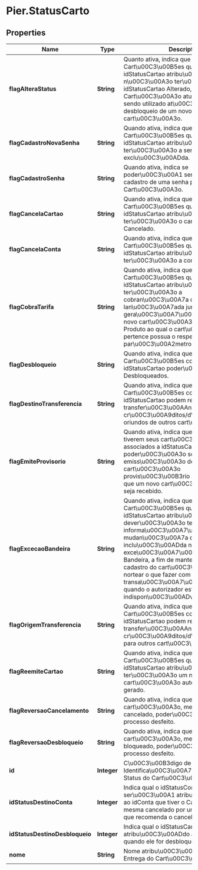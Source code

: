 # Pier.StatusCarto

## Properties
Name | Type | Description | Notes
------------ | ------------- | ------------- | -------------
**flagAlteraStatus** | **String** | Quanto ativa, indica que Cart\u00C3\u00B5es que tiverem este idStatusCartao atribu\u00C3\u00ADdo n\u00C3\u00A3o ter\u00C3\u00A3o seu idStatusCartao Alterado, fazendo com que o Cart\u00C3\u00A3o atual possa continuar sendo utilizado at\u00C3\u00A9 o desbloqueio de um novo cart\u00C3\u00A3o. | 
**flagCadastroNovaSenha** | **String** | Quando ativa, indica que os Cart\u00C3\u00B5es que tiverem este idStatusCartao atribu\u00C3\u00ADdo ter\u00C3\u00A3o a senha atual exclu\u00C3\u00ADda. | 
**flagCadastroSenha** | **String** | Quando ativa, indica se poder\u00C3\u00A1 ser realizado o cadastro de uma senha para o Cart\u00C3\u00A3o. | 
**flagCancelaCartao** | **String** | Quando ativa, indica que Cart\u00C3\u00B5es que tiverem este idStatusCartao atribu\u00C3\u00ADdo ter\u00C3\u00A3o o cart\u00C3\u00A3o Cancelado. | 
**flagCancelaConta** | **String** | Quando ativa, indica que Cart\u00C3\u00B5es que tiverem este idStatusCartao atribu\u00C3\u00ADdo ter\u00C3\u00A3o a conta Cancelada. | 
**flagCobraTarifa** | **String** | Quando ativa, indica que Cart\u00C3\u00B5es que tiverem este idStatusCartao atribu\u00C3\u00ADdo ter\u00C3\u00A3o a cobran\u00C3\u00A7a de tarifa lan\u00C3\u00A7ada junto a gera\u00C3\u00A7\u00C3\u00A3o do novo cart\u00C3\u00A3o, desde que o Produto ao qual o cart\u00C3\u00A3o pertence possua o respectivo par\u00C3\u00A2metro configurado. | 
**flagDesbloqueio** | **String** | Quando ativa, indica que Cart\u00C3\u00B5es com este idStatusCartao poder\u00C3\u00A3o ser Desbloqueados. | 
**flagDestinoTransferencia** | **String** | Quando ativa, indica que Cart\u00C3\u00B5es com este idStatusCartao podem receber transfer\u00C3\u00AAncias de cr\u00C3\u00A9ditos/d\u00C3\u00A9bitos oriundos de outros cart\u00C3\u00B5es. | 
**flagEmiteProvisorio** | **String** | Quando ativa, indica que os portadores que tiverem seus cart\u00C3\u00B5es associados a idStatusCartao com esta flag poder\u00C3\u00A3o solicitar a emiss\u00C3\u00A3o de um cart\u00C3\u00A3o provis\u00C3\u00B3rio at\u00C3\u00A9 que um novo cart\u00C3\u00A3o definitivo seja recebido.  | 
**flagExcecaoBandeira** | **String** | Quando ativa, indica que os Cart\u00C3\u00B5es que tiverem este idStatusCartao atribu\u00C3\u00ADdo dever\u00C3\u00A3o ter a respectiva informa\u00C3\u00A7\u00C3\u00A3o de mudan\u00C3\u00A7a de status inclu\u00C3\u00ADda no arquivo de exce\u00C3\u00A7\u00C3\u00A3o da Bandeira, a fim de manter atualizado o cadastro do cart\u00C3\u00A3o nela para nortear o que fazer com as transa\u00C3\u00A7\u00C3\u00B5es quando o autorizador estiver indispon\u00C3\u00ADvel. | 
**flagOrigemTransferencia** | **String** | Quando ativa, indica que Cart\u00C3\u00B5es com este idStatusCartao podem realizar a transfer\u00C3\u00AAncia de cr\u00C3\u00A9ditos/d\u00C3\u00A9bitos para outros cart\u00C3\u00B5es. | 
**flagReemiteCartao** | **String** | Quando ativa, indica que Cart\u00C3\u00B5es que tiverem este idStatusCartao atribu\u00C3\u00ADdo ter\u00C3\u00A3o um novo cart\u00C3\u00A3o automaticamente gerado. | 
**flagReversaoCancelamento** | **String** | Quando ativa, indica que o cart\u00C3\u00A3o, mesmo tendo sido cancelado, poder\u00C3\u00A1 ter o processo desfeito. | 
**flagReversaoDesbloqueio** | **String** | Quando ativa, indica que o cart\u00C3\u00A3o, mesmo tendo sido bloqueado, poder\u00C3\u00A1 ter o processo desfeito. | 
**id** | **Integer** | C\u00C3\u00B3digo de Identifica\u00C3\u00A7\u00C3\u00A3o do Status do Cart\u00C3\u00A3o (id)  | 
**idStatusDestinoConta** | **Integer** | Indica qual o idStatusConta que ser\u00C3\u00A1 atribu\u00C3\u00ADdo ao idConta que tiver o Cartao do titular da mesma cancelado por um idStatusCartao que recomenda o cancelamento da conta. | 
**idStatusDestinoDesbloqueio** | **Integer** | Indica qual o idStatusCartao que deve ser atribu\u00C3\u00ADdo a um idCartao quando ele for desbloqueado. | 
**nome** | **String** | Nome atribu\u00C3\u00ADdo ao Status de Entrega do Cart\u00C3\u00A3o. | 


